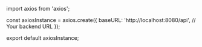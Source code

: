 import axios from 'axios';

const axiosInstance = axios.create({
    baseURL: 'http://localhost:8080/api', // Your backend URL
});

export default axiosInstance;